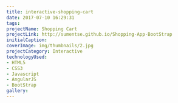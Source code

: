 ```yaml
---
title: interactive-shopping-cart
date: 2017-07-10 16:29:31
tags:
projectName: Shopping Cart
projectLink: http://sumentse.github.io/Shopping-App-BootStrap
initialCaption:
coverImage: img/thumbnails/2.jpg
projectCategory: Interactive
technologyUsed:
- HTML5
- CSS3
- Javascript
- AngularJS
- BootStrap
gallery:
---
```

